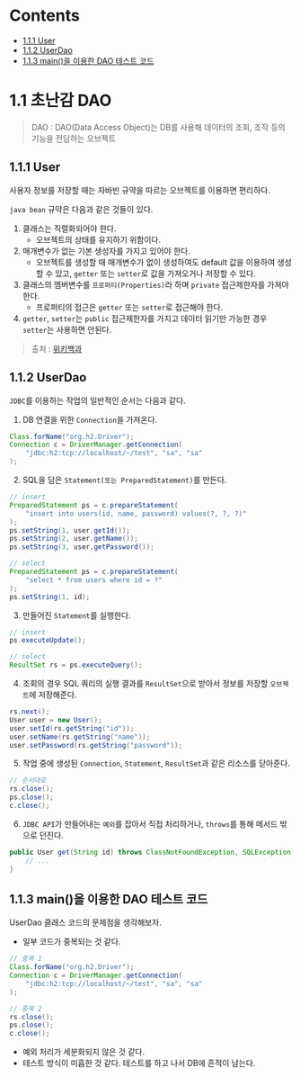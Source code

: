 # Contents

- [1.1.1 User](#111-User)
- [1.1.2 UserDao](#112-UserDao)
- [1.1.3 main()을 이용한 DAO 테스트 코드](#113-main을-이용한-DAO-테스트-코드)

# 1.1 초난감 DAO

> DAO : DAO(Data Access Object)는 DB를 사용해 데이터의 조회, 조작 등의 기능을 전담하는 오브젝트

## 1.1.1 User

사용자 정보를 저장할 때는 자바빈 규약을 따르는 오브젝트를 이용하면 편리하다.

`java bean` 규약은 다음과 같은 것들이 있다.

1. 클래스는 직렬화되어야 한다.
   - 오브젝트의 상태를 유지하기 위함이다.
2. 매개변수가 없는 기본 생성자를 가지고 있어야 한다.
   - 오브젝트를 생성할 때 매개변수가 없이 생성하여도 default 값을 이용하여 생성할 수 있고, `getter` 또는 `setter`로 값을 가져오거나 저장할 수 있다.
3. 클래스의 멤버변수를 `프로퍼티(Properties)`라 하며 `private` 접근제한자를 가져야 한다.
   - 프로퍼티의 접근은 `getter` 또는 `setter`로 접근해야 한다.
4. `getter`, `setter`는 `public` 접근제한자를 가지고 데이터 읽기만 가능한 경우 `setter`는 사용하면 안된다.

> 출처 : [위키백과](https://ko.wikipedia.org/wiki/%EC%9E%90%EB%B0%94%EB%B9%88%EC%A6%88)

## 1.1.2 UserDao

`JDBC`를 이용하는 작업의 일반적인 순서는 다음과 같다.

1. DB 연결을 위한 `Connection`을 가져온다.

```java
Class.forName("org.h2.Driver");
Connection c = DriverManager.getConnection(
    "jdbc:h2:tcp://localhost/~/test", "sa", "sa"
);
```

2. SQL을 담은 `Statement(또는 PreparedStatement)`를 만든다.

```java
// insert
PreparedStatement ps = c.prepareStatement(
    "insert into users(id, name, password) values(?, ?, ?)"
);
ps.setString(1, user.getId());
ps.setString(2, user.getName());
ps.setString(3, user.getPassword());

// select
PreparedStatement ps = c.prepareStatement(
    "select * from users where id = ?"
);
ps.setString(1, id);
```

3. 만들어진 `Statement`를 실행한다.

```java
// insert
ps.executeUpdate();

// select
ResultSet rs = ps.executeQuery();
```

4. 조회의 경우 SQL 쿼리의 실행 결과를 `ResultSet`으로 받아서 정보를 저장할 `오브젝트`에 저장해준다.

```java
rs.next();
User user = new User();
user.setId(rs.getString("id"));
user.setName(rs.getString("name"));
user.setPassword(rs.getString("password"));
```

5. 작업 중에 생성된 `Connection`, `Statement`, `ResultSet`과 같은 리소스를 닫아준다.

```java
// 순서대로
rs.close();
ps.close();
c.close();
```

6. `JDBC API`가 만들어내는 `예외`를 잡아서 직접 처리하거나, `throws`를 통해 메서드 밖으로 던진다.

```java
public User get(String id) throws ClassNotFoundException, SQLException {
    // ...
}
```

## 1.1.3 main()을 이용한 DAO 테스트 코드

UserDao 클래스 코드의 문제점을 생각해보자.

- 일부 코드가 중복되는 것 같다.

```java
// 중복 1
Class.forName("org.h2.Driver");
Connection c = DriverManager.getConnection(
    "jdbc:h2:tcp://localhost/~/test", "sa", "sa"
);

// 중복 2
rs.close();
ps.close();
c.close();
```

- 예외 처리가 세분화되지 않은 것 같다.
- 테스트 방식이 미흡한 것 같다. 테스트를 하고 나서 DB에 흔적이 남는다.
